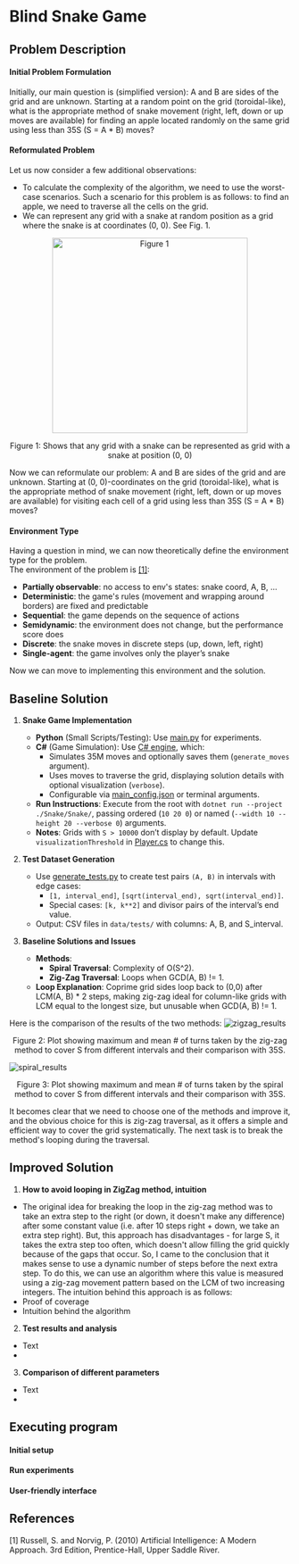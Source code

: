 # Blind Snake Game

## Problem Description
#### Initial Problem Formulation
Initially, our main question is (simplified version): 
A and B are sides of the grid and are unknown. 
Starting at a random point on the grid (toroidal-like), what is the appropriate method of snake movement 
(right, left, down or up moves are available) for finding an apple located randomly on the same grid 
using less than 35S (S = A * B) moves?

#### Reformulated Problem
Let us now consider a few additional observations:
- To calculate the complexity of the algorithm, we need to use the worst-case scenarios. Such a scenario for this problem is as follows: to find an apple, we need to traverse all the cells on the grid.
- We can represent any grid with a snake at random position as a grid where the snake is at coordinates (0, 0). See Fig. 1.
<p align="center">
  <img src="https://github.com/user-attachments/assets/29e24df1-f64a-4eb1-9777-4d22c61b1975" width="350" title="Figure 1">
</p>
<p align="center">Figure 1: Shows that any grid with a snake can be represented as grid with a snake at position (0, 0)</p>

Now we can reformulate our problem: 
A and B are sides of the grid and are unknown. 
Starting at (0, 0)-coordinates on the grid (toroidal-like), what is the appropriate method of snake movement (right, left, down or up moves are available) for visiting each cell of a grid using less than 35S (S = A * B) moves?

#### Environment Type
Having a question in mind, we can now theoretically define the environment type for the problem.
</br>
The environment of the problem is [[1]](#1): 
- **Partially observable**: no access to env's states: snake coord, A, B, ...
- **Deterministic**: the game's rules (movement and wrapping around borders) are fixed and predictable
- **Sequential**: the game depends on the sequence of actions
- **Semidynamic**: the environment does not change, but the performance score does
- **Discrete**: the snake moves in discrete steps (up, down, left, right)
- **Single-agent**: the game involves only the player’s snake

Now we can move to implementing this environment and the solution.

## Baseline Solution
1. **Snake Game Implementation**
   - **Python** (Small Scripts/Testing): Use [main.py](https://github.com/TyKo0707/internship_application/blob/main/main.py) for experiments.
   - **C#** (Game Simulation): Use [C# engine](https://github.com/TyKo0707/internship_application/tree/main/Snake), which:
     - Simulates 35M moves and optionally saves them (`generate_moves` argument).
     - Uses moves to traverse the grid, displaying solution details with optional visualization (`verbose`).
     - Configurable via [main_config.json](https://github.com/TyKo0707/internship_application/blob/main/configs/main_config.json) or terminal arguments.
   - **Run Instructions**: Execute from the root with `dotnet run --project ./Snake/Snake/`, passing ordered (`10 20 0`) or named (`--width 10 --height 20 --verbose 0`) arguments. 
   - **Notes**: Grids with `S > 10000` don’t display by default. Update `visualizationThreshold` in [Player.cs](https://github.com/TyKo0707/internship_application/blob/main/Snake/Snake/src/Player.cs) to change this.

2. **Test Dataset Generation**
   - Use [generate_tests.py](https://github.com/TyKo0707/internship_application/blob/main/generate_tests.py) to create test pairs `(A, B)` in intervals with edge cases:
     - `[1, interval_end]`, `[sqrt(interval_end), sqrt(interval_end)]`.
     - Special cases: `[k, k**2]` and divisor pairs of the interval’s end value.
   - Output: CSV files in `data/tests/` with columns: A, B, and S_interval.

3. **Baseline Solutions and Issues**
   - **Methods**:
     - **Spiral Traversal**: Complexity of O(S^2).
     - **Zig-Zag Traversal**: Loops when GCD(A, B) != 1.
   - **Loop Explanation**: Coprime grid sides loop back to (0,0) after LCM(A, B) * 2 steps, making zig-zag ideal for column-like grids with LCM equal to the longest size, but unusable when GCD(A, B) != 1.

Here is the comparison of the results of the two methods:
![zigzag_results](https://github.com/user-attachments/assets/0a492d97-50d4-40aa-8d11-7947c7cb9ad1)
<p align="center">Figure 2: Plot showing maximum and mean # of turns taken by the zig-zag method to cover S from different intervals and their comparison with 35S.</p>

![spiral_results](https://github.com/user-attachments/assets/1acfbe07-9e65-420a-8df4-051a1f607ad9)
<p align="center">Figure 3: Plot showing maximum and mean # of turns taken by the spiral method to cover S from different intervals and their comparison with 35S.</p>

It becomes clear that we need to choose one of the methods and improve it, and the obvious choice for this is zig-zag traversal, as it offers a simple and efficient way to cover the grid systematically. The next task is to break the method's looping during the traversal.

## Improved Solution
1. **How to avoid looping in ZigZag method, intuition**
- The original idea for breaking the loop in the zig-zag method was to take an extra step to the right (or down, it doesn't make any difference) after some constant value (i.e. after 10 steps right + down, we take an extra step right). But, this approach has disadvantages - for large S, it takes the extra step too often, which doesn't allow filling the grid quickly because of the gaps that occur. So, I came to the conclusion that it makes sense to use a dynamic number of steps before the next extra step. 
To do this, we can use an algorithm where this value is measured using a zig-zag movement pattern based on the LCM of two increasing integers. The intuition behind this approach is as follows: 
- Proof of coverage
- Intuition behind the algorithm
2. **Test results and analysis**
- Text
- 
3. **Comparison of different parameters**
- Text
- 

## Executing program
#### Initial setup
#### Run experiments
#### User-friendly interface

## References
<a id="1">[1]</a> 
Russell, S. and Norvig, P. (2010) 
Artificial Intelligence: A Modern Approach. 3rd Edition, 
Prentice-Hall, Upper Saddle River.